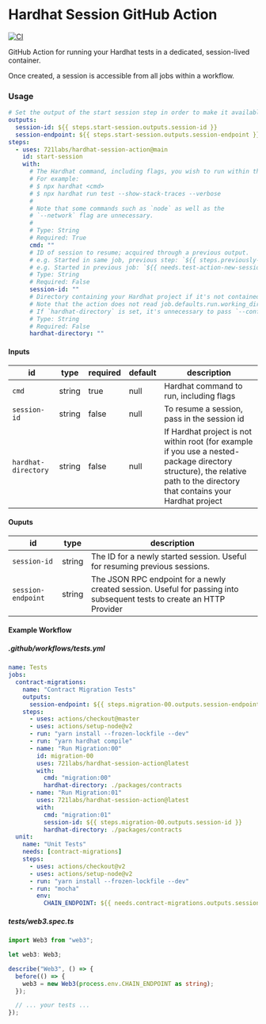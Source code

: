 # Hardhat Session GitHub Action

[![CI](https://github.com/721labs/hardhat-session-action/actions/workflows/ci.yml/badge.svg)](https://github.com/721labs/hardhat-session-action/actions/workflows/ci.yml)

GitHub Action for running your Hardhat tests in a dedicated, session-lived container.

Once created, a session is accessible from all jobs within a workflow.

### Usage

```yaml
# Set the output of the start session step in order to make it available in downstream jobs.
outputs:
  session-id: ${{ steps.start-session.outputs.session-id }}
  session-endpoint: ${{ steps.start-session.outputs.session-endpoint }}
steps:
  - uses: 721labs/hardhat-session-action@main
    id: start-session
    with:
      # The Hardhat command, including flags, you wish to run within the session container.
      # For example:
      # $ npx hardhat <cmd>
      # $ npx hardhat run test --show-stack-traces --verbose
      #
      # Note that some commands such as `node` as well as the
      # `--network` flag are unnecessary.
      #
      # Type: String
      # Required: True
      cmd: ""
      # ID of session to resume; acquired through a previous output.
      # e.g. Started in same job, previous step: `${{ steps.previously-started-session.outputs.session-id }}`
      # e.g. Started in previous job: `${{ needs.test-action-new-session.outputs.session-id }}`
      # Type: String
      # Required: False
      session-id: ""
      # Directory containing your Hardhat project if it's not contained within root.
      # Note that the action does not read job.defaults.run.working_directory.
      # If `hardhat-directory` is set, it's unnecessary to pass `--config` within `cmd`.
      # Type: String
      # Required: False
      hardhat-directory: ""
```

#### Inputs

| id                  | type   | required | default | description                                                                                                                                                                |
| ------------------- | ------ | -------- | ------- | -------------------------------------------------------------------------------------------------------------------------------------------------------------------------- |
| `cmd`               | string | true     | null    | Hardhat command to run, including flags                                                                                                                                    |
| `session-id`        | string | false    | null    | To resume a session, pass in the session id                                                                                                                                |
| `hardhat-directory` | string | false    | null    | If Hardhat project is not within root (for example if you use a nested-package directory structure), the relative path to the directory that contains your Hardhat project |

#### Ouputs

| id                 | type   | description                                                                                                            |
| ------------------ | ------ | ---------------------------------------------------------------------------------------------------------------------- |
| `session-id`       | string | The ID for a newly started session. Useful for resuming previous sessions.                                             |
| `session-endpoint` | string | The JSON RPC endpoint for a newly created session. Useful for passing into subsequent tests to create an HTTP Provider |

#### Example Workflow

##### .github/workflows/tests.yml

```yaml
name: Tests
jobs:
  contract-migrations:
    name: "Contract Migration Tests"
    outputs:
      session-endpoint: ${{ steps.migration-00.outputs.session-endpoint }}
    steps:
      - uses: actions/checkout@master
      - uses: actions/setup-node@v2
      - run: "yarn install --frozen-lockfile --dev"
      - run: "yarn hardhat compile"
      - name: "Run Migration:00"
        id: migration-00
        uses: 721labs/hardhat-session-action@latest
        with:
          cmd: "migration:00"
          hardhat-directory: ./packages/contracts
      - name: "Run Migration:01"
        uses: 721labs/hardhat-session-action@latest
        with:
          cmd: "migration:01"
          session-id: ${{ steps.migration-00.outputs.session-id }}
          hardhat-directory: ./packages/contracts
  unit:
    name: "Unit Tests"
    needs: [contract-migrations]
    steps:
      - uses: actions/checkout@v2
      - uses: actions/setup-node@v2
      - run: "yarn install --frozen-lockfile --dev"
      - run: "mocha"
        env:
          CHAIN_ENDPOINT: ${{ needs.contract-migrations.outputs.session-endpoint }}
```

##### tests/web3.spec.ts

```typescript
import Web3 from "web3";

let web3: Web3;

describe("Web3", () => {
  before(() => {
    web3 = new Web3(process.env.CHAIN_ENDPOINT as string);
  });

  // ... your tests ...
});
```
